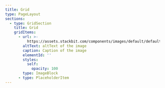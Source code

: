 ```yaml
---
title: Grid
type: PageLayout
sections:
  - type: GridSection
    title: Grid
    gridItems:
      - url: >-
          https://assets.stackbit.com/components/images/default/default-image.png
        altText: altText of the image
        caption: Caption of the image
        elementId: ''
        styles:
          self:
            opacity: 100
        type: ImageBlock
      - type: PlaceholderItem
---
```


